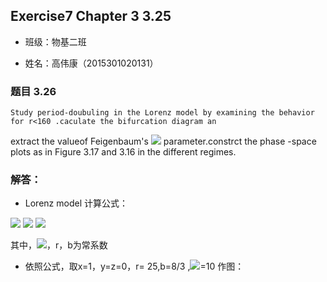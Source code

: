 ## Exercise7 Chapter 3 3.25

* 班级：物基二班

* 姓名：高伟康（2015301020131）

### 题目 3.26
    
    Study period-doubuling in the Lorenz model by examining the behavior for r<160 .caculate the bifurcation diagram an
extract the valueof Feigenbaum's <img src="http://latex.codecogs.com/gif.latex?\delta"> parameter.constrct the phase
-space plots as in Figure 3.17 and 3.16
in the different regimes.
### 解答：
* Lorenz model 计算公式：
 
 <img src="http://latex.codecogs.com/gif.latex?\frac{dx}{dt}=\sigma(y-x)">
 
 <img src="http://latex.codecogs.com/gif.latex?\frac{dy}{dt}=-xz+rx-y">
 
 <img src="http://latex.codecogs.com/gif.latex?\frac{dz}{dt}=xy-bz">
 
 其中，<img src="http://latex.codecogs.com/gif.latex?\sigma">，r，b为常系数
 
 * 依照公式，取x=1，y=z=0，r= 25,b=8/3 ,<img src="http://latex.codecogs.com/gif.latex?\sigma">=10 作图：
 
